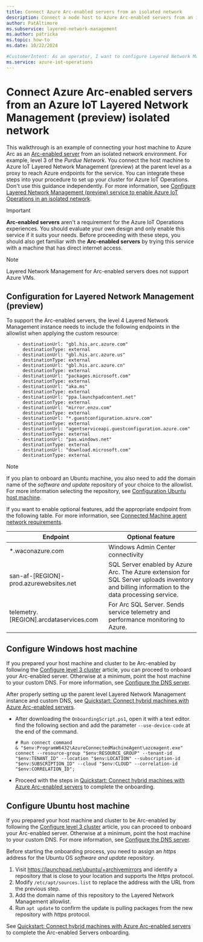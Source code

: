 ```yaml
---
title: Connect Azure Arc-enabled servers from an isolated network
description: Connect a node host to Azure Arc-enabled servers from an isolated network environment using Azure IoT Layered Network Management.
author: PatAltimore
ms.subservice: layered-network-management
ms.author: patricka
ms.topic: how-to
ms.date: 10/22/2024

#CustomerIntent: As an operator, I want to configure Layered Network Management so that I have secure isolated devices.
ms.service: azure-iot-operations
---
```


# Connect Azure Arc-enabled servers from an Azure IoT Layered Network Management (preview) isolated network

This walkthrough is an example of connecting your host machine to Azure Arc as an [Arc-enabled server](/azure/azure-arc/servers) from an isolated network environment. For example, level 3 of the *Purdue Network*. You connect the host machine to Azure IoT Layered Network Management (preview) at the parent level as a proxy to reach Azure endpoints for the service. You can integrate these steps into your procedure to set up your cluster for Azure IoT Operations. Don't use this guidance independently. For more information, see [Configure Layered Network Management (preview) service to enable Azure IoT Operations in an isolated network](howto-configure-aks-edge-essentials-layered-network.md).

> [!IMPORTANT]
> **Arc-enabled servers** aren't a requirement for the Azure IoT Operations experiences. You should evaluate your own design and only enable this service if it suits your needs. Before proceeding with these steps, you should also get familiar with the **Arc-enabled servers** by trying this service with a machine that has direct internet access.

> [!NOTE]
> Layered Network Management for Arc-enabled servers does not support Azure VMs.

## Configuration for Layered Network Management (preview)

To support the Arc-enabled servers, the level 4 Layered Network Management instance needs to include the following endpoints in the allowlist when applying the custom resource:

```
    - destinationUrl: "gbl.his.arc.azure.com"
      destinationType: external
    - destinationUrl: "gbl.his.arc.azure.us"
      destinationType: external
    - destinationUrl: "gbl.his.arc.azure.cn"
      destinationType: external
    - destinationUrl: "packages.microsoft.com"
      destinationType: external
    - destinationUrl: "aka.ms"
      destinationType: external
    - destinationUrl: "ppa.launchpadcontent.net"
      destinationType: external
    - destinationUrl: "mirror.enzu.com"
      destinationType: external
    - destinationUrl: "*.guestconfiguration.azure.com"
      destinationType: external
    - destinationUrl: "agentserviceapi.guestconfiguration.azure.com"
      destinationType: external
    - destinationUrl: "pas.windows.net"
      destinationType: external
    - destinationUrl: "download.microsoft.com"
      destinationType: external
```
> [!NOTE] 
> If you plan to onboard an Ubuntu machine, you also need to add the domain name of the *software and update* repository of your choice to the allowlist. For more information selecting the repository, see [Configuration Ubuntu host machine](#configure-ubuntu-host-machine).

If you want to enable optional features, add the appropriate endpoint from the following table. For more information, see [Connected Machine agent network requirements](/azure/azure-arc/servers/network-requirements).

| Endpoint | Optional feature |
|---|---|
| *.waconazure.com | Windows Admin Center connectivity |
| san-af-[REGION]-prod.azurewebsites.net | SQL Server enabled by Azure Arc. The Azure extension for SQL Server uploads inventory and billing information to the data processing service. |
| telemetry.[REGION].arcdataservices.com | For Arc SQL Server. Sends service telemetry and performance monitoring to Azure. |

## Configure Windows host machine

If you prepared your host machine and cluster to be Arc-enabled by following the [Configure level 3 cluster](howto-configure-l3-cluster-layered-network.md) article, you can proceed to onboard your Arc-enabled server. Otherwise at a minimum, point the host machine to your custom DNS. For more information, see [Configure the DNS server](howto-configure-layered-network.md#configure-the-dns-server).

After properly setting up the parent level Layered Network Management instance and custom DNS, see [Quickstart: Connect hybrid machines with Azure Arc-enabled servers](/azure/azure-arc/servers/learn/quick-enable-hybrid-vm).
- After downloading the `OnboardingScript.ps1`, open it with a text editor. find the following section and add the parameter `--use-device-code` at the end of the command.
    ```
    # Run connect command
    & "$env:ProgramW6432\AzureConnectedMachineAgent\azcmagent.exe" connect --resource-group "$env:RESOURCE_GROUP" --tenant-id "$env:TENANT_ID" --location "$env:LOCATION" --subscription-id "$env:SUBSCRIPTION_ID" --cloud "$env:CLOUD" --correlation-id "$env:CORRELATION_ID";
    ```
- Proceed with the steps in [Quickstart: Connect hybrid machines with Azure Arc-enabled servers](/azure/azure-arc/servers/learn/quick-enable-hybrid-vm) to complete the onboarding.

## Configure Ubuntu host machine

If you prepared your host machine and cluster to be Arc-enabled by following the [Configure level 3 cluster](howto-configure-l3-cluster-layered-network.md) article, you can proceed to onboard your Arc-enabled server. Otherwise at a minimum, point the host machine to your custom DNS. For more information, see [Configure the DNS server](howto-configure-layered-network.md#configure-the-dns-server).

Before starting the onboarding process, you need to assign an *https* address for the Ubuntu OS *software and update* repository.
1. Visit https://launchpad.net/ubuntu/+archivemirrors and identify a repository that is close to your location and supports the *https* protocol. 
1. Modify `/etc/apt/sources.list` to replace the address with the URL from the previous step.
1. Add the domain name of this repository to the Layered Network Management allowlist.
1. Run `apt update` to confirm the update is pulling packages from the new repository with *https* protocol.

See [Quickstart: Connect hybrid machines with Azure Arc-enabled servers](/azure/azure-arc/servers/learn/quick-enable-hybrid-vm) to complete the Arc-enabled Servers onboarding.